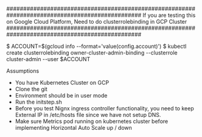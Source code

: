 ################################################################################################
If you are testing this on Google Cloud Platform, Need to do clusterrolebinding in GCP Cluster
################################################################################################

$ ACCOUNT=$(gcloud info --format='value(config.account)')
$ kubectl create clusterrolebinding owner-cluster-admin-binding --clusterrole cluster-admin --user $ACCOUNT



Assumptions 
- You have Kubernetes Cluster on GCP
- Clone the git
- Environment should be in user mode
- Run the initstep.sh
- Before you test Nignx ingress controller functionality, you need to keep External IP in /etc/hosts file since we have not setup DNS.
- Make sure Metrics pod running on kubernetes cluster before implementing Horizontal Auto Scale up / down







